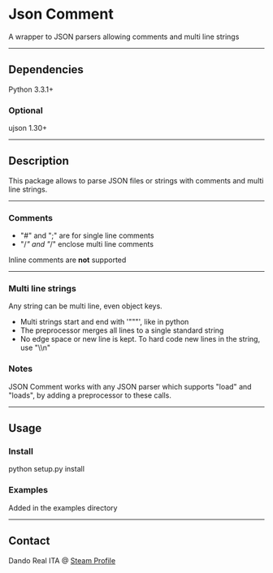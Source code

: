 ﻿
# Json Comment

A wrapper to JSON parsers allowing comments and multi line strings

- - -

## Dependencies

Python 3.3.1+

### Optional

ujson 1.30+

- - -

## Description

This package allows to parse JSON files or strings with comments and multi line strings.

- - -

### Comments

* "#" and ";" are for single line comments
* "/*" and "*/" enclose multi line comments

Inline comments are **not** supported

- - -

### Multi line strings

Any string can be multi line, even object keys.

* Multi strings start and end with '"""', like in python
* The preprocessor merges all lines to a single standard string
* No edge space or new line is kept. To hard code new lines in the string, use "\\\n"

### Notes

JSON Comment works with any JSON parser which supports "load" and "loads", by adding a preprocessor to these calls.

- - -

## Usage

### Install

python setup.py install

### Examples

Added in the examples directory

- - -

## Contact

Dando Real ITA @ [Steam Profile](http://steamcommunity.com/id/dandorealita)
